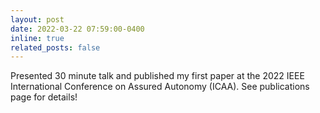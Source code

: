 ```yaml
---
layout: post
date: 2022-03-22 07:59:00-0400
inline: true
related_posts: false
---
```


Presented 30 minute talk and published my first paper at the 2022 IEEE International Conference on Assured Autonomy (ICAA). See publications page for details!
